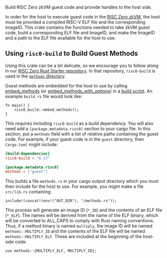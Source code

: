 Build RISC Zero zkVM guest code and provide handles to the host side.

In order for the host to execute guest code in the [RISC Zero
zkVM](https://docs.rs/risc0-zkvm), the host must be provided a compiled RISC-V
ELF file and the corresponding ImageID. This crate contains the functions needed
to take zkVM guest code, build a corresponding ELF file and ImageID, and make
the ImageID and a path to the ELF file available for the host to use.

## Using `risc0-build` to Build Guest Methods

Using this crate can be a bit delicate, so we encourage you to follow along in
our [RISC Zero Rust Starter
repository](https://github.com/risc0/risc0-rust-starter). In that repository,
`risc0-build` is used in the [`methods`
directory](https://github.com/risc0/risc0-rust-starter/tree/main/methods).

Guest methods are embedded for the host to use by calling
[embed\_methods](crate::embed_methods) (or
[embed\_methods\_with\_options](crate::embed_methods_with_options)) in a [build
script](https://doc.rust-lang.org/cargo/reference/build-scripts.html). An
example `build.rs` file would look like:

```no_run
fn main() {
    risc0_build::embed_methods();
}
```

This requires including `risc0-build` as a _build_ dependency. You will also
need add a `[package.metadata.risc0]` section to your cargo file. In this
section, put a `methods` field with a list of relative paths containing the
guest code. For example, if your guest code is in the `guest` directory,
then `Cargo.toml` might include:

```toml
[build-dependencies]
risc0-build = "0.17"

[package.metadata.risc0]
methods = ["guest"]
```

This builds a file `methods.rs` in your cargo output directory which you
must then include for the host to use. For example, you might make a file
`src/lib.rs` containing:

```text
include!(concat!(env!("OUT_DIR"), "/methods.rs"));
```

This process will generate an image ID (`*_ID`) and the contents of an ELF
file (`*_ELF`). The names will be derived from the name of the ELF
binary, which will be converted to ALL\_CAPS to comply with Rust naming
conventions. Thus, if a method binary is named `multiply`, the image ID
will be named `methods::MULTIPLY_ID` and the contents of the ELF file will
be named `methods::MULTIPLY_ELF`. These are included at the beginning
of the host-side code:

```text
use methods::{MULTIPLY_ELF, MULTIPLY_ID};
```

